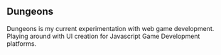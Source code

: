 ## Dungeons ##

Dungeons is my current experimentation with web game development. Playing around with UI creation for Javascript Game Development platforms.
